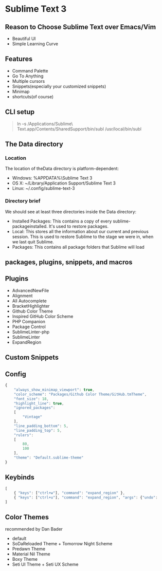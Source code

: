 # Sublime Text 3

## Reason to Choose Sublime Text over Emacs/Vim
- Beautiful UI
- Simple Learning Curve


## Features
- Command Palette
- Go To Anything
- Multiple cursors
- Snippets(especially your customized snippets)
- Minimap
- shortcuts(of course)


## CLI setup
> ln –s /Applications/Sublime\ Text.app/Contents/SharedSupport/bin/subl /usr/local/bin/subl

## The Data directory
### Location
The location of theData directory is platform-dependent:
- Windows: %APPDATA%\Sublime Text 3
- OS X: ~/Library/Application Support/Sublime Text 3
- Linux: ~/.config/sublime-text-3

### Directory brief
We should see at least three directories inside the Data directory:
- Installed Packages: 
	This contains a copy of every sublime-packageinstalled. It's used to restore packages.
- Local: 
	This stores all the information about our current and previous session. This is used to restore Sublime to the stage we were in, when we last quit Sublime.
- Packages: 
	This contains all package folders that Sublime will load


## packages, plugins, snippets, and macros


## Plugins 

- AdvancedNewFile
- Alignment
- All Autocomplete
- BracketHighlighter
- Github Color Theme
- Inspired GitHub Color Scheme
- PHP Companion
- Package Control
- SublimeLinter-php
- SublimeLinter
- ExpandRegion

## Custom Snippets


## Config

``` javascript
{
	"always_show_minimap_viewport": true,
	"color_scheme": "Packages/Github Color Theme/GitHub.tmTheme",
	"font_size": 18,
	"highlight_line": true,
	"ignored_packages":
	[
		"Vintage"
	],
	"line_padding_bottom": 5,
	"line_padding_top": 5,
	"rulers":
	[
		80,
		100
	],
	"theme": "Default.sublime-theme"
}
```

## Keybinds
``` javascript
[
	{ "keys": ["ctrl+w"], "command": "expand_region" }, 
	{ "keys": ["ctrl+u"], "command": "expand_region", "args": {"undo": true}, "context": [{ "key": "expand_region_soft_undo" }] }
]
```


## Color Themes
recommended by Dan Bader

- default
- SoDaReloaded Theme + Tomorrow Night Scheme
- Predawn Theme
- Material Nil Theme
- Boxy Theme
- Seti UI Theme + Seti UX Scheme